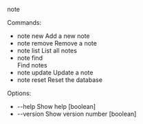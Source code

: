 note <command>

Commands:

- note new <note> Add a new note
- note remove <noteId> Remove a note
- note list List all notes
- note find <search> Find notes
- note update <noteId> <note> Update a note
- note reset Reset the database

Options:

- --help Show help [boolean]
- --version Show version number [boolean]
